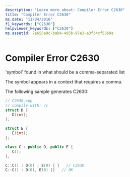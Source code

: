 ```yaml
---
description: "Learn more about: Compiler Error C2630"
title: "Compiler Error C2630"
ms.date: "11/04/2016"
f1_keywords: ["C2630"]
helpviewer_keywords: ["C2630"]
ms.assetid: 7a655a9c-bab4-495b-97a3-a3f34cf5369a
---
```

# Compiler Error C2630

'symbol' found in what should be a comma-separated list

The symbol appears in a context that requires a comma.

The following sample generates C2630:

```cpp
// C2630.cpp
// compile with: /c
struct D {
   D(int);
};

struct E {
   E(int);
};

class C : public D, public E {
   C();
};

C::C() : D(0) ; E(0) { }   // C2630
C::C() : D(0), E(0) {}   // OK
```
